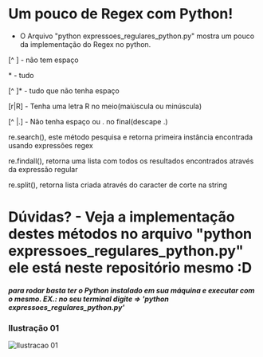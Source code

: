 # Um pouco de Regex com Python!

- O Arquivo "python expressoes_regulares_python.py" mostra um pouco da implementação do Regex no python.


 [^ ] - não tem espaço
 
 \* - tudo
 
 [^ ]* - tudo que não tenha espaço
 
 [r|R] - Tenha uma letra R no meio(maiúscula ou minúscula)
 
 [^ |\.] - Não tenha espaço ou . no final(descape \.)
 
 
 re.search(), este método pesquisa e retorna primeira instância encontrada usando expressões regex
 
 re.findall(), retorna uma lista com todos os resultados encontrados através da expressão regular
 
 re.split(), retorna lista criada através do caracter de corte na string
 
 # Dúvidas? - Veja a implementação destes métodos no arquivo "python expressoes_regulares_python.py" ele está neste repositório mesmo :D
 


##### para rodar basta ter o Python instalado em sua máquina e executar com o mesmo. EX.: no seu terminal digite => 'python expressoes_regulares_python.py'


### Ilustração 01
![Ilustracao 01](https://image.ibb.co/ijLiXJ/ilustracao.png)